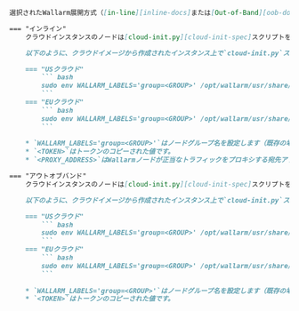 ``` markdown
選択されたWallarm展開方式（[in-line][inline-docs]または[Out-of-Band][oob-docs]）に応じて、Wallarm Cloudにインスタンスを登録するための異なるコマンドを使用します。

=== "インライン"
    クラウドインスタンスのノードは[cloud-init.py][cloud-init-spec]スクリプトを介してCloudに接続します。このスクリプトは提供されたトークンを使用してノードをWallarm Cloudに登録し、グローバルに監視[mode][wallarm-mode]に設定し、`--proxy-pass`フラグに基づいて正当なトラフィックを転送するようにノードを設定します。NGINXを再起動して設定を完了します。

    以下のように、クラウドイメージから作成されたインスタンス上で`cloud-init.py`スクリプトを実行します：

    === "USクラウド"
        ``` bash
        sudo env WALLARM_LABELS='group=<GROUP>' /opt/wallarm/usr/share/wallarm-common/cloud-init.py -t <TOKEN> -m monitoring --proxy-pass <PROXY_ADDRESS> -H us1.api.wallarm.com
        ```
    === "EUクラウド"
        ``` bash
        sudo env WALLARM_LABELS='group=<GROUP>' /opt/wallarm/usr/share/wallarm-common/cloud-init.py -t <TOKEN> -m monitoring --proxy-pass <PROXY_ADDRESS>
        ```
    
    * `WALLARM_LABELS='group=<GROUP>'`はノードグループ名を設定します（既存の場合も、存在しない場合は作成されます）。これはAPIトークン使用時にのみ適用されます。
    * `<TOKEN>`はトークンのコピーされた値です。
    * `<PROXY_ADDRESS>`はWallarmノードが正当なトラフィックをプロキシする宛先アドレスです。アーキテクチャに応じて、アプリケーションインスタンスのIP、ロードバランサー、またはDNS名などを指定できます。

=== "アウトオブバンド"
    クラウドインスタンスのノードは[cloud-init.py][cloud-init-spec]スクリプトを利用してCloudに接続します。このスクリプトは提供されたトークンを用いてノードをWallarm Cloudに登録し、グローバルに監視[mode][wallarm-mode]に設定し、NGINXの`location /`ブロックに[`wallarm_force`][wallarm_force_directive]ディレクティブを設定して、ミラーリングされたトラフィックのコピーのみを解析するようにします。NGINXを再起動して設定を完了します。

    以下のように、クラウドイメージから作成されたインスタンス上で`cloud-init.py`スクリプトを実行します：

    === "USクラウド"
        ``` bash
        sudo env WALLARM_LABELS='group=<GROUP>' /opt/wallarm/usr/share/wallarm-common/cloud-init.py -t <TOKEN> -m monitoring -p mirror -H us1.api.wallarm.com
        ```
    === "EUクラウド"
        ``` bash
        sudo env WALLARM_LABELS='group=<GROUP>' /opt/wallarm/usr/share/wallarm-common/cloud-init.py -t <TOKEN> -m monitoring -p mirror
        ```
    
    * `WALLARM_LABELS='group=<GROUP>'`はノードグループ名を設定します（既存の場合も、存在しない場合は作成されます）。これはAPIトークン使用時にのみ適用されます。
    * `<TOKEN>`はトークンのコピーされた値です。
```